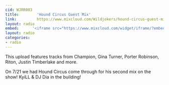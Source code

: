 ```yaml
---
cid: WJRR003
title:        'Hound Circus Guest Mix'
link:         https://www.mixcloud.com/Wildjokers/hound-circus-guest-mix-7-21-14/
layout: radio
embed:		'<iframe src="https://www.mixcloud.com/widget/iframe/?embed_type=widget_standard&amp;embed_uuid=b02932c2-af43-421c-aae8-0c41aec0cc3d&amp;feed=https%3A%2F%2Fwww.mixcloud.com%2FWildjokers%2Fhound-circus-guest-mix-7-21-14%2F&amp;hide_cover=1&amp;hide_tracklist=1&amp;replace=0" width="100%" frameborder="0" height="180"></iframe>'
layout: radio
categories:
- radio
---
```


This upload features tracks from Champion, Gina Turner, Porter Robinson, Riton, Justin Timberlake and more.

On 7/21 we had Hound Circus come through for his second mix on the show!
KyiLL & DJ Dia in the building!